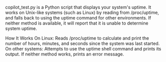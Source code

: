 copilot_test.py is a Python script that displays your system's uptime. It works on Unix-like systems (such as Linux) by reading from /proc/uptime, and falls back to using the uptime command for other environments. If neither method is available, it will report that it is unable to determine system uptime.

How It Works
On Linux: Reads /proc/uptime to calculate and print the number of hours, minutes, and seconds since the system was last started.
On other systems: Attempts to use the uptime shell command and prints its output.
If neither method works, prints an error message.
